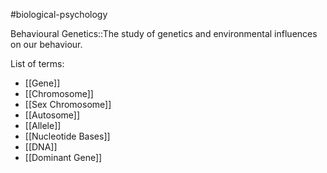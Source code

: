 #biological-psychology 

Behavioural Genetics::The study of genetics and environmental influences on our behaviour. 

List of terms:
* [[Gene]]
* [[Chromosome]]
* [[Sex Chromosome]]
* [[Autosome]]
* [[Allele]]
* [[Nucleotide Bases]]
* [[DNA]]
* [[Dominant Gene]]